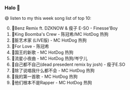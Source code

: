 

### Halo 👋

😄 listen to my this week song list of top 10:

0. 🌈Benz Remix ft. DZKNOW & 瘦子 E-SO - Finesse'Boy
1. 🌈King Boomba's Crew - 陈冠希/MC HotDog 热狗
2. 🌈脏艺术家 (LIVE版) - MC HotDog 热狗
3. 🌈For Love - 陈冠希
4. 🌈国王的新歌 - MC HotDog 热狗
5. 🌈流星小夜曲 - MC HotDog 热狗/岑宁儿
6. 🌈自己都不自己(dead presedent remix by josh) - 瘦子E.SO
7. 🌈除了说唱我什么都不会 - MC HotDog 热狗
8. 🌈我的第一首歌 - MC HotDog 热狗
9. 🌈他们根本不是Rapper - MC HotDog 热狗

